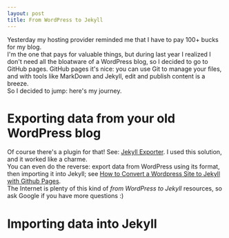 ```yaml
---
layout: post
title: From WordPress to Jekyll
---
```


Yesterday my hosting provider reminded me that I have to pay 100+ bucks for my blog.  
I'm the one that pays for valuable things, but during last year I realized I don't need all the bloatware of a WordPress blog, so I decided to go to GitHub pages.
GitHub pages it's nice: you can use Git to manage your files, and with tools like MarkDown and Jekyll, edit and publish content is a breeze.  
So I decided to jump: here's my journey.  

# Exporting data from your old WordPress blog
Of course there's a plugin for that!
See: [Jekyll Exporter](https://it.wordpress.org/plugins/jekyll-exporter/). I used this solution, and it worked like a charme.  
You can even do the reverse: export data from WordPress using its format, then importing it into Jekyll; see [How to Convert a Wordpress Site to Jekyll with Github Pages](http://adam.garrett-harris.com/how-to-convert-a-wordpress-site-to-jekyll-with-github-pages/).  
The Internet is plenty of this kind of _from WordPress to Jekyll_ resources, so ask Google if you have more questions :)


# Importing data into Jekyll